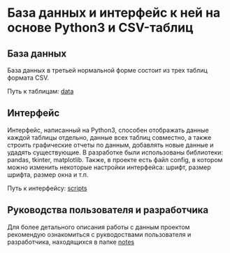 # База данных и интерфейс к ней на основе Python3 и CSV-таблиц

## База данных
База данных в третьей нормальной форме состоит из трех таблиц формата CSV.

Путь к таблицам: [data](https://github.com/braginkit/python_bd/tree/master/work/Data)

## Интерфейс
Интерфейс, написанный на Python3, способен отображать данные каждой таблицы отдельно, данные всех таблиц совместно, а также строить графические отчеты по данным,
добавлять новые данные и удадять существующие. В разработке были использованы библиотеки: pandas, tkinter, matplotlib. Также, в проекте есть файл config,
в котором можно изменить некоторые настройки интерфейса: шрифт, размер шрифта, размер окна и т.п.

Путь к интерфейсу: [scripts](https://github.com/braginkit/python_bd/tree/master/work/Scripts)

## Руководства пользователя и разработчика
Для более детального описания работы с данным проектом рекомендую ознакомиться с рукводоствами пользователя и разработчика,
находящихся в папке [notes](https://github.com/braginkit/python_bd/tree/master/work/Notes)
